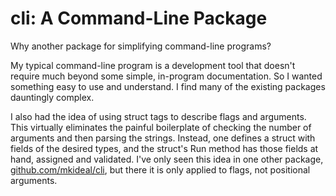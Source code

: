 # cli: A Command-Line Package

Why another package for simplifying command-line programs?

My typical command-line program is a development tool that doesn't require
much beyond some simple, in-program documentation. So I wanted something easy to
use and understand. I find many of the existing packages dauntingly complex.

I also had the idea of using struct tags to describe flags and arguments. This
virtually eliminates the painful boilerplate of checking the number of arguments
and then parsing the strings. Instead, one defines a struct with fields of the
desired types, and the struct's Run method has those fields at hand, assigned
and validated. I've only seen this idea in one other package,
[github.com/mkideal/cli](https://pkg.go.dev/github.com/mkideal/cli), but there
it is only applied to flags, not positional arguments.
